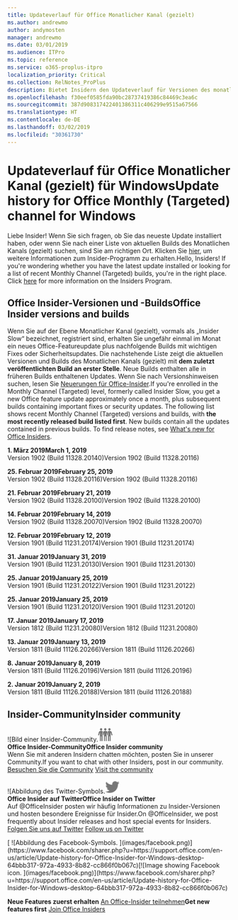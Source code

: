 ```yaml
---
title: Updateverlauf für Office Monatlicher Kanal (gezielt)
ms.author: andrewmo
author: andymosten
manager: andrewmo
ms.date: 03/01/2019
ms.audience: ITPro
ms.topic: reference
ms.service: o365-proplus-itpro
localization_priority: Critical
ms.collection: RelNotes_ProPlus
description: Bietet Insidern den Updateverlauf für Versionen des monatlichen Kanals (gezielt) für Windows Desktop.
ms.openlocfilehash: f30eef0585fda90bc28737419386c84469c3ea6c
ms.sourcegitcommit: 387d908317422401386311c406299e9515a67566
ms.translationtype: HT
ms.contentlocale: de-DE
ms.lasthandoff: 03/02/2019
ms.locfileid: "30361730"
---
```

# <a name="update-history-for-office-monthly-targeted-channel-for-windows"></a><span data-ttu-id="ec6e2-103">Updateverlauf für Office Monatlicher Kanal (gezielt) für Windows</span><span class="sxs-lookup"><span data-stu-id="ec6e2-103">Update history for Office Monthly (Targeted) channel for Windows</span></span>

<span data-ttu-id="ec6e2-p101">Liebe Insider! Wenn Sie sich fragen, ob Sie das neueste Update installiert haben, oder wenn Sie nach einer Liste von aktuellen Builds des Monatlichen Kanals (gezielt) suchen, sind Sie am richtigen Ort. Klicken Sie [hier](https://insider.office.com/), um weitere Informationen zum Insider-Programm zu erhalten.</span><span class="sxs-lookup"><span data-stu-id="ec6e2-p101">Hello, Insiders! If you're wondering whether you have the latest update installed or looking for a list of recent Monthly Channel (Targeted) builds, you're in the right place. Click [here](https://insider.office.com/) for more information on the Insiders Program.</span></span>

## <a name="office-insider-versions-and-builds"></a><span data-ttu-id="ec6e2-107">Office Insider-Versionen und -Builds</span><span class="sxs-lookup"><span data-stu-id="ec6e2-107">Office Insider versions and builds</span></span>

<span data-ttu-id="ec6e2-p102">Wenn Sie auf der Ebene Monatlicher Kanal (gezielt), vormals als „Insider Slow“ bezeichnet, registriert sind, erhalten Sie ungefähr einmal im Monat ein neues Office-Featureupdate plus nachfolgende Builds mit wichtigen Fixes oder Sicherheitsupdates. Die nachstehende Liste zeigt die aktuellen Versionen und Builds des Monatlichen Kanals (gezielt) mit **dem zuletzt veröffentlichten Build an erster Stelle**. Neue Builds enthalten alle in früheren Builds enthaltenen Updates. Wenn Sie nach Versionshinweisen suchen, lesen Sie [Neuerungen für Office-Insider](https://support.office.com/de-DE/article/what-s-new-for-office-insiders-c152d1e2-96ff-4ce9-8c14-e74e13847a24).</span><span class="sxs-lookup"><span data-stu-id="ec6e2-p102">If you're enrolled in the Monthly Channel (Targeted) level, formerly called Insider Slow, you get a new Office feature update approximately once a month, plus subsequent builds containing important fixes or security updates. The following list shows recent Monthly Channel (Targeted) versions and builds, with **the most recently released build listed first**. New builds contain all the updates contained in previous builds. To find release notes, see [What's new for Office Insiders](https://support.office.com/de-DE/article/what-s-new-for-office-insiders-c152d1e2-96ff-4ce9-8c14-e74e13847a24).</span></span>

<span data-ttu-id="ec6e2-112">**1. März 2019**</span><span class="sxs-lookup"><span data-stu-id="ec6e2-112">**March 1, 2019**</span></span><br/> <span data-ttu-id="ec6e2-113">Version 1902 (Build 11328.20140)</span><span class="sxs-lookup"><span data-stu-id="ec6e2-113">Version 1902 (Build 11328.20116)</span></span><br/>

<span data-ttu-id="ec6e2-114">**25. Februar 2019**</span><span class="sxs-lookup"><span data-stu-id="ec6e2-114">**February 25, 2019**</span></span><br/> <span data-ttu-id="ec6e2-115">Version 1902 (Build 11328.20116)</span><span class="sxs-lookup"><span data-stu-id="ec6e2-115">Version 1902 (Build 11328.20116)</span></span><br/>

<span data-ttu-id="ec6e2-116">**21. Februar 2019**</span><span class="sxs-lookup"><span data-stu-id="ec6e2-116">**February 21, 2019**</span></span><br/> <span data-ttu-id="ec6e2-117">Version 1902 (Build 11328.20100)</span><span class="sxs-lookup"><span data-stu-id="ec6e2-117">Version 1902 (Build 11328.20100)</span></span><br/>

<span data-ttu-id="ec6e2-118">**14. Februar 2019**</span><span class="sxs-lookup"><span data-stu-id="ec6e2-118">**February 14, 2019**</span></span><br/> <span data-ttu-id="ec6e2-119">Version 1902 (Build 11328.20070)</span><span class="sxs-lookup"><span data-stu-id="ec6e2-119">Version 1902 (Build 11328.20070)</span></span><br/>

<span data-ttu-id="ec6e2-120">**12. Februar 2019**</span><span class="sxs-lookup"><span data-stu-id="ec6e2-120">**February 12, 2019**</span></span><br/> <span data-ttu-id="ec6e2-121">Version 1901 (Build 11231.20174)</span><span class="sxs-lookup"><span data-stu-id="ec6e2-121">Version 1901 (Build 11231.20174)</span></span><br/>

<span data-ttu-id="ec6e2-122">**31. Januar 2019**</span><span class="sxs-lookup"><span data-stu-id="ec6e2-122">**January 31, 2019**</span></span><br/> <span data-ttu-id="ec6e2-123">Version 1901 (Build 11231.20130)</span><span class="sxs-lookup"><span data-stu-id="ec6e2-123">Version 1901 (Build 11231.20130)</span></span><br/> 

<span data-ttu-id="ec6e2-124">**25. Januar 2019**</span><span class="sxs-lookup"><span data-stu-id="ec6e2-124">**January 25, 2019**</span></span><br/> <span data-ttu-id="ec6e2-125">Version 1901 (Build 11231.20122)</span><span class="sxs-lookup"><span data-stu-id="ec6e2-125">Version 1901 (Build 11231.20122)</span></span><br/> 

<span data-ttu-id="ec6e2-126">**25. Januar 2019**</span><span class="sxs-lookup"><span data-stu-id="ec6e2-126">**January 25, 2019**</span></span><br/> <span data-ttu-id="ec6e2-127">Version 1901 (Build 11231.20120)</span><span class="sxs-lookup"><span data-stu-id="ec6e2-127">Version 1901 (Build 11231.20120)</span></span><br/> 

<span data-ttu-id="ec6e2-128">**17. Januar 2019**</span><span class="sxs-lookup"><span data-stu-id="ec6e2-128">**January 17, 2019**</span></span><br/> <span data-ttu-id="ec6e2-129">Version 1812 (Build 11231.20080)</span><span class="sxs-lookup"><span data-stu-id="ec6e2-129">Version 1812 (Build 11231.20080)</span></span><br/> 

<span data-ttu-id="ec6e2-130">**13. Januar 2019**</span><span class="sxs-lookup"><span data-stu-id="ec6e2-130">**January 13, 2019**</span></span><br/> <span data-ttu-id="ec6e2-131">Version 1811 (Build 11126.20266)</span><span class="sxs-lookup"><span data-stu-id="ec6e2-131">Version 1811 (Build 11126.20266)</span></span><br/>

<span data-ttu-id="ec6e2-132">**8. Januar 2019**</span><span class="sxs-lookup"><span data-stu-id="ec6e2-132">**January 8, 2019**</span></span><br/> <span data-ttu-id="ec6e2-133">Version 1811 (Build 11126.20196)</span><span class="sxs-lookup"><span data-stu-id="ec6e2-133">Version 1811 (build 11126.20196)</span></span><br/> 

<span data-ttu-id="ec6e2-134">**2. Januar 2019**</span><span class="sxs-lookup"><span data-stu-id="ec6e2-134">**January 2, 2019**</span></span><br/> <span data-ttu-id="ec6e2-135">Version 1811 (Build 11126.20188)</span><span class="sxs-lookup"><span data-stu-id="ec6e2-135">Version 1811 (build 11126.20188)</span></span><br/> 


## <a name="insider-community"></a><span data-ttu-id="ec6e2-136">Insider-Community</span><span class="sxs-lookup"><span data-stu-id="ec6e2-136">Insider community</span></span>

<span data-ttu-id="ec6e2-137">![Bild einer Insider-Community.</span><span class="sxs-lookup"><span data-stu-id="ec6e2-137">![Image showing insider community.</span></span> ](images/insidercommunity.png)<br/>
<span data-ttu-id="ec6e2-138">**Office Insider-Community**</span><span class="sxs-lookup"><span data-stu-id="ec6e2-138">**Office Insider community**</span></span><br/> <span data-ttu-id="ec6e2-139">Wenn Sie mit anderen Insidern chatten möchten, posten Sie in unserer Community.</span><span class="sxs-lookup"><span data-stu-id="ec6e2-139">If you want to chat with other Insiders, post in our community.</span></span><br/><span data-ttu-id="ec6e2-140"> 
[Besuchen Sie die Community](https://go.microsoft.com/fwlink/?linkid=843493)</span><span class="sxs-lookup"><span data-stu-id="ec6e2-140"> 
[Visit the community](https://go.microsoft.com/fwlink/?linkid=843493)</span></span><br/> 

<span data-ttu-id="ec6e2-141">![Abbildung des Twitter-Symbols.</span><span class="sxs-lookup"><span data-stu-id="ec6e2-141">![Image showing twitter icon.</span></span> ](images/twitter.png)<br/>
<span data-ttu-id="ec6e2-142">**Office Insider auf Twitter**</span><span class="sxs-lookup"><span data-stu-id="ec6e2-142">**Office Insider on Twitter**</span></span><br/> <span data-ttu-id="ec6e2-143">Auf @OfficeInsider posten wir häufig Informationen zu Insider-Versionen und hosten besondere Ereignisse für Insider.</span><span class="sxs-lookup"><span data-stu-id="ec6e2-143">On @OfficeInsider, we post frequently about Insider releases and host special events for Insiders.</span></span><br/><span data-ttu-id="ec6e2-144"> 
[Folgen Sie uns auf Twitter](https://go.microsoft.com/fwlink/?linkid=717717)</span><span class="sxs-lookup"><span data-stu-id="ec6e2-144"> 
[Follow us on Twitter](https://go.microsoft.com/fwlink/?linkid=717717)</span></span><br/> 

<span data-ttu-id="ec6e2-145">
  [
  ![Abbildung des Facebook-Symbols. ](images/facebook.png)](https://www.facebook.com/sharer.php?u=https://support.office.com/en-us/article/Update-history-for-Office-Insider-for-Windows-desktop-64bbb317-972a-4933-8b82-cc866f0b067c)</span><span class="sxs-lookup"><span data-stu-id="ec6e2-145">[![Image showing Facebook icon. ](images/facebook.png)](https://www.facebook.com/sharer.php?u=https://support.office.com/en-us/article/Update-history-for-Office-Insider-for-Windows-desktop-64bbb317-972a-4933-8b82-cc866f0b067c)</span></span>       


<span data-ttu-id="ec6e2-146">**Neue Features zuerst erhalten**
[An Office-Insider teilnehmen](https://insider.office.com/)</span><span class="sxs-lookup"><span data-stu-id="ec6e2-146">**Get new features first**
[Join Office Insiders](https://insider.office.com/)</span></span>